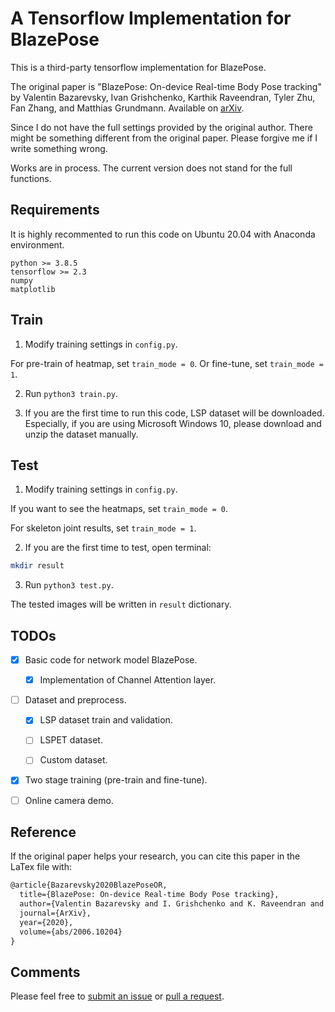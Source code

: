 # A Tensorflow Implementation for BlazePose

This is a third-party tensorflow implementation for BlazePose.

The original paper is "BlazePose: On-device Real-time Body Pose tracking" by Valentin Bazarevsky, Ivan Grishchenko, Karthik Raveendran, Tyler Zhu, Fan Zhang, and Matthias Grundmann. Available on [arXiv](https://arxiv.org/abs/2006.10204).

Since I do not have the full settings provided by the original author. There might be something different from the original paper. Please forgive me if I write something wrong.

Works are in process. The current version does not stand for the full functions.

## Requirements

It is highly recommented to run this code on Ubuntu 20.04 with Anaconda environment.

```
python >= 3.8.5
tensorflow >= 2.3
numpy
matplotlib
```

## Train

1. Modify training settings in `config.py`.

  For pre-train of heatmap, set `train_mode = 0`. Or fine-tune, set `train_mode = 1`.

2. Run `python3 train.py`.

3. If you are the first time to run this code, LSP dataset will be downloaded. Especially, if you are using Microsoft Windows 10, please download and unzip the dataset manually.

## Test

1. Modify training settings in `config.py`.

  If you want to see the heatmaps, set `train_mode = 0`.
  
  For skeleton joint results, set `train_mode = 1`.

2. If you are the first time to test, open terminal:

  ```bash
  mkdir result
  ```

3. Run `python3 test.py`.

  The tested images will be written in `result` dictionary.

## TODOs

- [x] Basic code for network model BlazePose.

  - [x] Implementation of Channel Attention layer.

- [ ] Dataset and preprocess.

    - [x] LSP dataset train and validation.

    - [ ] LSPET dataset.

    - [ ] Custom dataset.

- [x] Two stage training (pre-train and fine-tune).

- [ ] Online camera demo.

## Reference

If the original paper helps your research, you can cite this paper in the LaTex file with:

```tex
@article{Bazarevsky2020BlazePoseOR,
  title={BlazePose: On-device Real-time Body Pose tracking},
  author={Valentin Bazarevsky and I. Grishchenko and K. Raveendran and Tyler Lixuan Zhu and Fangfang Zhang and M. Grundmann},
  journal={ArXiv},
  year={2020},
  volume={abs/2006.10204}
}
```

## Comments

Please feel free to [submit an issue](https://github.com/jiang-du/BlazePose-tensorflow/issues) or [pull a request](https://github.com/jiang-du/BlazePose-tensorflow/pulls).
